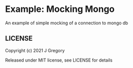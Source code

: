 # Example: Mocking Mongo

An example of simple mocking of a connection to mongo db

## LICENSE

Copyright (c) 2021 J Gregory

Released under MIT license, see LICENSE for details
